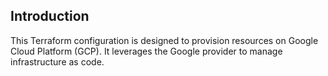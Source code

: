 ## Introduction
This Terraform configuration is designed to provision resources on Google Cloud Platform (GCP). It leverages the Google provider to manage infrastructure as code.
